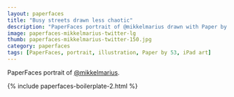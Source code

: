 ```yaml
---
layout: paperfaces
title: "Busy streets drawn less chaotic"
description: "PaperFaces portrait of @mikkelmarius drawn with Paper by 53 on an iPad."
image: paperfaces-mikkelmarius-twitter-lg
thumb: paperfaces-mikkelmarius-twitter-150.jpg
category: paperfaces
tags: [PaperFaces, portrait, illustration, Paper by 53, iPad art]
---
```


PaperFaces portrait of [@mikkelmarius](http://twitter.com/mikkelmarius).

{% include paperfaces-boilerplate-2.html %}